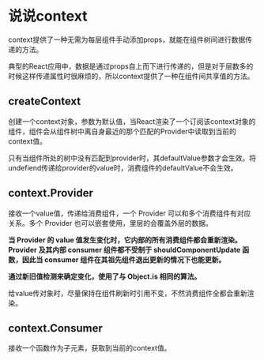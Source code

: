 # 说说context

context提供了一种无需为每层组件手动添加props，就能在组件树间进行数据传递的方法。

典型的React应用中，数据是通过props自上而下进行传递的，但是对于层数多的时候这样传递属性时很麻烦的，所以context提供了一种在组件间共享值的方法。

## createContext

创建一个context对象，参数为默认值，当React渲染了一个订阅该context对象的组件，组件会从组件树中离自身最近的那个匹配的Provider中读取到当前的context值。

只有当组件所处的树中没有匹配到provider时，其defaultValue参数才会生效。将undefiend传递给provider的value时，消费组件的defaultValue不会生效。

## context.Provider

接收一个value值，传递给消费组件，一个 Provider 可以和多个消费组件有对应关系。多个 Provider 也可以嵌套使用，里层的会覆盖外层的数据。

**当 Provider 的 value 值发生变化时，它内部的所有消费组件都会重新渲染。Provider 及其内部 consumer 组件都不受制于 shouldComponentUpdate 函数，因此当 consumer 组件在其祖先组件退出更新的情况下也能更新。**

**通过新旧值检测来确定变化，使用了与 Object.is 相同的算法。**

给value传对象时，尽量保持在组件刷新时引用不变，不然消费组件全都会重新渲染。

## context.Consumer

接收一个函数作为子元素，获取到当前的context值。

